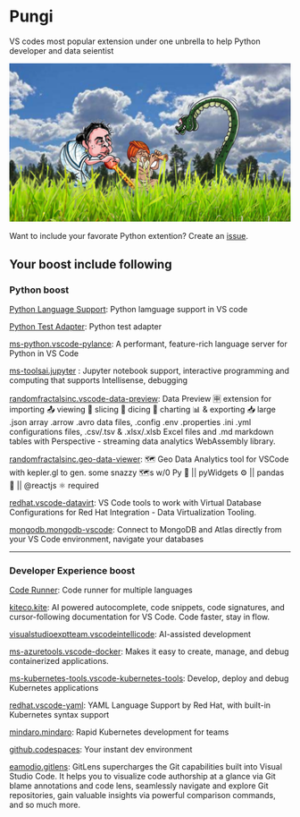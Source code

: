 # Pungi
VS codes most popular extension under one unbrella to help Python developer and data seientist

![Pungi](assets/pungi.png)


Want to include your favorate Python extention? Create an [issue](https://github.com/ravioshankar/pungi/issues).

## Your boost include following

### Python boost
[Python Language Support](https://marketplace.visualstudio.com/items?itemName=ms-python.python): Python lamguage support in VS code

[Python Test Adapter](https://marketplace.visualstudio.com/items?itemName=littlefoxteam.vscode-python-test-adapter): Python test adapter

[ms-python.vscode-pylance](https://marketplace.visualstudio.com/items?itemName=ms-python.vscode-pylance): A performant, feature-rich language server for Python in VS Code

[ms-toolsai.jupyter](https://marketplace.visualstudio.com/items?itemName=ms-toolsai.jupyter) : Jupyter notebook support, interactive programming and computing that supports Intellisense, debugging

[randomfractalsinc.vscode-data-preview](https://marketplace.visualstudio.com/items?itemName=randomfractalsinc.vscode-data-preview): Data Preview 🈸 extension for importing 📤 viewing 🔎 slicing 🔪 dicing 🎲 charting 📊 & exporting 📥 large .json array .arrow .avro data files, .config .env .properties .ini .yml configurations files, .csv/.tsv & .xlsx/.xlsb Excel files and .md markdown tables with Perspective - streaming data analytics WebAssembly library.

[randomfractalsinc.geo-data-viewer](https://marketplace.visualstudio.com/items?itemName=randomfractalsinc.geo-data-viewer): 🗺️ Geo Data Analytics tool for VSCode with kepler.gl to gen. some snazzy 🗺️s w/0 Py 🐍 || pyWidgets ⚙️ || pandas 🐼 || @reactjs ⚛️ required

[redhat.vscode-datavirt](https://marketplace.visualstudio.com/items?itemName=redhat.vscode-datavirt): VS Code tools to work with Virtual Database Configurations for Red Hat Integration - Data Virtualization Tooling.

[mongodb.mongodb-vscode](https://marketplace.visualstudio.com/items?itemName=mongodb.mongodb-vscode): Connect to MongoDB and Atlas directly from your VS Code environment, navigate your databases


---
### Developer Experience boost

[Code Runner](https://marketplace.visualstudio.com/items?itemName=formulahendry.code-runner): Code runner for multiple languages

[kiteco.kite](https://marketplace.visualstudio.com/items?itemName=kiteco.kite): AI powered autocomplete, code snippets, code signatures, and cursor-following documentation for VS Code. Code faster, stay in flow.

[visualstudioexptteam.vscodeintellicode](https://marketplace.visualstudio.com/items?itemName=visualstudioexptteam.vscodeintellicode): AI-assisted development

[ms-azuretools.vscode-docker](https://marketplace.visualstudio.com/items?itemName=ms-azuretools.vscode-docker): Makes it easy to create, manage, and debug containerized applications.

[ms-kubernetes-tools.vscode-kubernetes-tools](https://marketplace.visualstudio.com/items?itemName=ms-kubernetes-tools.vscode-kubernetes-tools): Develop, deploy and debug Kubernetes applications

[redhat.vscode-yaml](https://marketplace.visualstudio.com/items?itemName=redhat.vscode-yaml): YAML Language Support by Red Hat, with built-in Kubernetes syntax support

[mindaro.mindaro](https://marketplace.visualstudio.com/items?itemName=mindaro.mindaro): Rapid Kubernetes development for teams

[github.codespaces](https://marketplace.visualstudio.com/items?itemName=github.codespaces): Your instant dev environment

[eamodio.gitlens](https://marketplace.visualstudio.com/items?itemName=eamodio.gitlens): GitLens supercharges the Git capabilities built into Visual Studio Code. It helps you to visualize code authorship at a glance via Git blame annotations and code lens, seamlessly navigate and explore Git repositories, gain valuable insights via powerful comparison commands, and so much more.